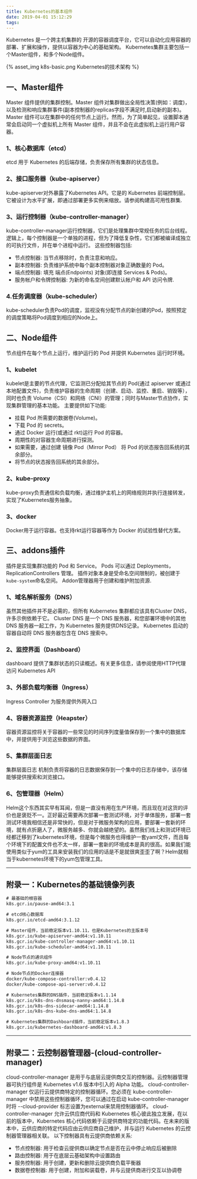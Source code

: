 ```yaml
---
title: Kubernetes的基本组件
date: 2019-04-01 15:12:29
tags:
---
```


Kubernetes 是一个跨主机集群的 开源的容器调度平台，它可以自动化应用容器的部署、扩展和操作，提供以容器为中心的基础架构。
Kubernetes集群主要包括一个Master组件，和多个Node组件。

{% asset_img k8s-basic.png Kubernetes的技术架构 %}

## 一、Master组件

Master 组件提供的集群控制。Master 组件对集群做出全局性决策(例如：调度)，以及检测和响应集群事件(副本控制器的replicas字段不满足时,启动新的副本)。
Master 组件可以在集群中的任何节点上运行。然而，为了简单起见，设置脚本通常会启动同一个虚拟机上所有 Master 组件，并且不会在此虚拟机上运行用户容器。

### 1、核心数据库（etcd）

etcd 用于 Kubernetes 的后端存储，负责保存所有集群的状态信息。

### 2、接口服务器（kube-apiserver）

kube-apiserver对外暴露了Kubernetes API。它是的 Kubernetes 前端控制层。它被设计为水平扩展，即通过部署更多实例来缩放。请参阅构建高可用性群集.

### 3、运行控制器（kube-controller-manager）

kube-controller-manager运行控制器，它们是处理集群中常规任务的后台线程。逻辑上，每个控制器是一个单独的进程，但为了降低复杂性，它们都被编译成独立的可执行文件，并在单个进程中运行。
这些控制器包括:

- 节点控制器: 当节点移除时，负责注意和响应。
- 副本控制器: 负责维护系统中每个副本控制器对象正确数量的 Pod。
- 端点控制器: 填充 端点(Endpoints) 对象(即连接 Services & Pods)。
- 服务帐户和令牌控制器: 为新的命名空间创建默认帐户和 API 访问令牌.

### 4.任务调度器（kube-scheduler）

kube-scheduler负责Pod的调度，监视没有分配节点的新创建的Pod，按照预定的调度策略将Pod调度到相应的Node上。

## 二、Node组件

节点组件在每个节点上运行，维护运行的 Pod 并提供 Kubernetes 运行时环境。

### 1、kubelet

kubelet是主要的节点代理，它监测已分配给其节点的 Pod(通过 apiserver 或通过本地配置文件)，负责维护容器的生命周期（创建、启动、监控、重启、销毁等），同时也负责 Volume（CSI）和网络（CNI）的管理；同时与Master节点协作，实现集群管理的基本功能。
主要提供如下功能:

- 挂载 Pod 所需要的数据卷(Volume)。
- 下载 Pod 的 secrets。
- 通过 Docker 运行(或通过 rkt)运行 Pod 的容器。
- 周期性的对容器生命周期进行探测。
- 如果需要，通过创建 镜像 Pod（Mirror Pod） 将 Pod 的状态报告回系统的其余部分。
- 将节点的状态报告回系统的其余部分。

### 2、kube-proxy

kube-proxy负责通信和负载均衡，通过维护主机上的网络规则并执行连接转发，实现了Kubernetes服务抽象。

### 3、docker

Docker用于运行容器。也支持rkt运行容器等作为 Docker 的试验性替代方案。

## 三、addons插件

插件是实现集群功能的 Pod 和 Service。 Pods 可以通过 Deployments，ReplicationControllers 管理。
插件对象本身是受命名空间限制的，被创建于`kube-system`命名空间。
Addon管理器用于创建和维护附加资源.

### 1、域名解析服务（DNS）

虽然其他插件并不是必需的，但所有 Kubernetes 集群都应该具有Cluster DNS，许多示例依赖于它。
Cluster DNS 是一个 DNS 服务器，和您部署环境中的其他 DNS 服务器一起工作，为 Kubernetes 服务提供DNS记录。
Kubernetes 启动的容器自动将 DNS 服务器包含在 DNS 搜索中。

### 2、监控界面（Dashboard）

dashboard 提供了集群状态的只读概述。有关更多信息，请参阅使用HTTP代理访问 Kubernetes API

### 3、外部负载均衡器（Ingress）

Ingress Controller 为服务提供外网入口

### 4、容器资源监控（Heapster）

容器资源监控将关于容器的一些常见的时间序列度量值保存到一个集中的数据库中，并提供用于浏览这些数据的界面。

### 5、集群层面日志

集群层面日志 机制负责将容器的日志数据保存到一个集中的日志存储中，该存储能够提供搜索和浏览接口。

### 6、包管理器（Helm）

Helm这个东西其实早有耳闻，但是一直没有用在生产环境，而且现在对这货的评价也是褒贬不一。正好最近需要再次部署一套测试环境，对于单体服务，部署一套测试环境我相信还是非常快的，但是对于微服务架构的应用，要部署一套新的环境，就有点折磨人了，微服务越多、你就会越绝望的。虽然我们线上和测试环境已经都迁移到了kubernetes环境，但是每个微服务也得维护一套yaml文件，而且每个环境下的配置文件也不太一样，部署一套新的环境成本是真的很高。如果我们能使用类似于yum的工具来安装我们的应用的话是不是就很爽歪歪了啊？Helm就相当于kubernetes环境下的yum包管理工具。

---

## 附录一：Kubernetes的基础镜像列表

``` txt
# 最基础的根容器
k8s.gcr.io/pause-amd64:3.1    

# etcd核心数据库
k8s.gcr.io/etcd-amd64:3.1.12   

# Master组件，当前稳定版本v1.10.11，也是Kubernetes的主版本号
k8s.gcr.io/kube-apiserver-amd64:v1.10.11
k8s.gcr.io/kube-controller-manager-amd64:v1.10.11
k8s.gcr.io/kube-scheduler-amd64:v1.10.11

# Node节点的通讯组件
k8s.gcr.io/kube-proxy-amd64:v1.10.11

# Node节点的Docker连接器
docker/kube-compose-controller:v0.4.12
docker/kube-compose-api-server:v0.4.12

# Kubernetes集群的DNS插件，当前稳定版本v1.1.14
k8s.gcr.io/k8s-dns-dnsmasq-nanny-amd64:1.14.8
k8s.gcr.io/k8s-dns-sidecar-amd64:1.14.8
k8s.gcr.io/k8s-dns-kube-dns-amd64:1.14.8

# Kubernetes集群的Dashboard插件，当前稳定版本v1.8.3
k8s.gcr.io/kubernetes-dashboard-amd64:v1.8.3
```

---

## 附录二：云控制器管理器-(cloud-controller-manager)

cloud-controller-manager 是用于与底层云提供商交互的控制器。云控制器管理器可执行组件是 Kubernetes v1.6 版本中引入的 Alpha 功能。
cloud-controller-manager 仅运行云提供商特定的控制器循环。您必须在 kube-controller-manager 中禁用这些控制器循环，您可以通过在启动 kube-controller-manager 时将 --cloud-provider 标志设置为external来禁用控制器循环。
cloud-controller-manager 允许云供应商代码和 Kubernetes 核心彼此独立发展，在以前的版本中，Kubernetes 核心代码依赖于云提供商特定的功能代码。在未来的版本中，云供应商的特定代码应由云供应商自己维护，并与运行 Kubernetes 的云控制器管理器相关联。
以下控制器具有云提供商依赖关系:

- 节点控制器: 用于检查云提供商以确定节点是否在云中停止响应后被删除
- 路由控制器: 用于在底层云基础架构中设置路由
- 服务控制器: 用于创建，更新和删除云提供商负载平衡器
- 数据卷控制器: 用于创建，附加和装载卷，并与云提供商进行交互以协调卷
